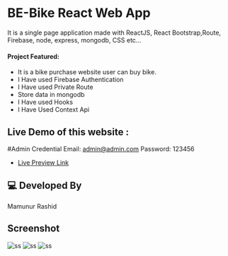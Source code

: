# BE-Bike React Web App

It is a single page application made with ReactJS, React Bootstrap,Route, Firebase, node, express, mongodb, CSS etc...

#### Project Featured:

- It is a bike purchase website user can buy bike.
- I Have used Firebase Authentication
- I Have used Private Route
- Store data in mongodb
- I Have used Hooks
- I Have Used Context Api

## Live Demo of this website :

#Admin Credential
Email: admin@admin.com
Password: 123456

- [Live Preview Link](https://be-bike-433f2.web.app/)

## 💻 Developed By

Mamunur Rashid

## Screenshot

![ss](https://i.ibb.co/qyJK74P/3-2.png)
![ss](https://i.ibb.co/6b0LPGt/1.png)
![ss](https://i.ibb.co/8btwxKm/2-2.png)

